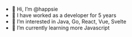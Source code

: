 - 👋 Hi, I’m @happsie
- 💼 I have worked as a developer for 5 years
- 👀 I’m interested in Java, Go, React, Vue, Svelte
- 🌱 I’m currently learning more Javascript

